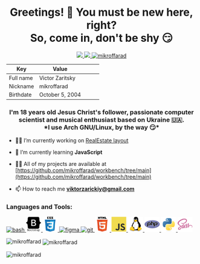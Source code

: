 <h1 align="center">Greetings! 🤝 You must be new here, right? <br> So, come in, don't be shy 😏</h1>

<p align="center">
 <a href="https://t.me/mikroffarad_perasperaadastra" target="_blank">
  <img src="https://img.shields.io/badge/Telegram-2CA5E0?style=for-the-badge&logo=telegram&logoColor=white" target="_blank">
 </a>  

  <a href="https://www.instagram.com/mikroffarad_perasperaadastra/" target="_blank">
    <img src="https://img.shields.io/badge/-Instagram-%23E4405F?style=for-the-badge&logo=instagram&logoColor=white" target="_blank">
  </a>

  <a href="https://twitter.com/mikroffarad" target="blank">
    <img src="https://img.shields.io/twitter/follow/mikroffarad?logo=twitter&style=for-the-badge" alt="mikroffarad" />
  </a>
</p>

| Key       | Value           |   |   |   |
|-----------|-----------------|---|---|---|
| Full name | Victor Zaritsky |   |   |   |
| Nickname  | mikroffarad     |   |   |   |
| Birthdate | October 5, 2004 |   |   |   |

<h3 align="center">I'm 18 years old Jesus Christ's follower, passionate computer scientist and musical enthusiast based on Ukraine 🇺🇦. <br> *I use Arch GNU/Linux, by the way 😏*</h3>

- 🧑‍💻 I’m currently working on [RealEstate layout](https://github.com/mikroffarad/workbench/tree/main/mentors/freelancerls/layouts/realestate)

- 🌱 I’m currently learning **JavaScript**

- 👨‍💻 All of my projects are available at [https://github.com/mikroffarad/workbench/tree/main](https://github.com/mikroffarad/workbench/tree/main)

- 📫 How to reach me **viktorzarickiy@gmail.com**

<h3 align="left">Languages and Tools:</h3>
<p align="left"> <a href="https://www.gnu.org/software/bash/" target="_blank" rel="noreferrer"> <img src="https://www.vectorlogo.zone/logos/gnu_bash/gnu_bash-icon.svg" alt="bash" width="40" height="40"/> </a> <a href="https://getbootstrap.com" target="_blank" rel="noreferrer"> <img src="https://raw.githubusercontent.com/devicons/devicon/master/icons/bootstrap/bootstrap-plain-wordmark.svg" alt="bootstrap" width="40" height="40"/> </a> <a href="https://www.w3schools.com/css/" target="_blank" rel="noreferrer"> <img src="https://raw.githubusercontent.com/devicons/devicon/master/icons/css3/css3-original-wordmark.svg" alt="css3" width="40" height="40"/> </a> <a href="https://www.figma.com/" target="_blank" rel="noreferrer"> <img src="https://www.vectorlogo.zone/logos/figma/figma-icon.svg" alt="figma" width="40" height="40"/> </a> <a href="https://git-scm.com/" target="_blank" rel="noreferrer"> <img src="https://www.vectorlogo.zone/logos/git-scm/git-scm-icon.svg" alt="git" width="40" height="40"/> </a> <a href="https://www.w3.org/html/" target="_blank" rel="noreferrer"> <img src="https://raw.githubusercontent.com/devicons/devicon/master/icons/html5/html5-original-wordmark.svg" alt="html5" width="40" height="40"/> </a> <a href="https://developer.mozilla.org/en-US/docs/Web/JavaScript" target="_blank" rel="noreferrer"> <img src="https://raw.githubusercontent.com/devicons/devicon/master/icons/javascript/javascript-original.svg" alt="javascript" width="40" height="40"/> </a> <a href="https://www.linux.org/" target="_blank" rel="noreferrer"> <img src="https://raw.githubusercontent.com/devicons/devicon/master/icons/linux/linux-original.svg" alt="linux" width="40" height="40"/> </a> <a href="https://www.php.net" target="_blank" rel="noreferrer"> <img src="https://raw.githubusercontent.com/devicons/devicon/master/icons/php/php-original.svg" alt="php" width="40" height="40"/> </a> <a href="https://www.python.org" target="_blank" rel="noreferrer"> <img src="https://raw.githubusercontent.com/devicons/devicon/master/icons/python/python-original.svg" alt="python" width="40" height="40"/> </a> <a href="https://sass-lang.com" target="_blank" rel="noreferrer"> <img src="https://raw.githubusercontent.com/devicons/devicon/master/icons/sass/sass-original.svg" alt="sass" width="40" height="40"/> </a> </p>

<p><img align="left" src="https://github-readme-stats.vercel.app/api/top-langs?username=mikroffarad&show_icons=true&locale=en&layout=compact" alt="mikroffarad" /></p>

<p>&nbsp;<img align="center" src="https://github-readme-stats.vercel.app/api?username=mikroffarad&show_icons=true&locale=en" alt="mikroffarad" /></p>

<p><img align="center" src="https://github-readme-streak-stats.herokuapp.com/?user=mikroffarad&" alt="mikroffarad" /></p>

